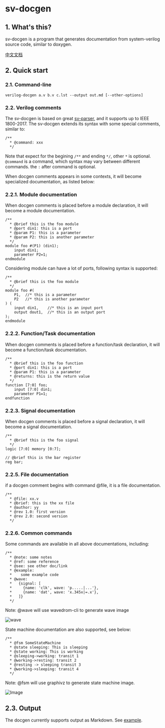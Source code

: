 # sv-docgen

## 1. What's this?

sv-docgen is a program that generates documentation from system-verilog source code, similar to doxygen.

[中文文档](README_cn.md)

## 2. Quick start

### 2.1. Command-line

```verilog-docgen a.v b.v c.lst --output out.md [--other-options] ```

### 2.2. Verilog comments

The sv-docgen is based on great [sv-parser](https://github.com/dalance/sv-parser), and it supports up to IEEE 1800-2017.
The sv-docgen extends its syntax with some special comments, similar to:

```
/** 
  * @command: xxx 
  */ 
  ```

Note that expect for the begining `/**` and ending `*/`, other `*` is optional.
`@command` is a command, which syntax may vary between different commands. the `:` after command is optional.

When docgen comments appears in some contexts, it will become specialized documentation, as listed below:

### 2.2.1. Module documentation

When docgen comments is placed before a module declaration, it will become a module documentation.
```
/** 
  * @brief this is the foo module 
  * @port din1: this is a port 
  * @param P1: this is a parameter 
  * @param P2: this is another parameter 
  */  
module foo #(P1) (din1); 
    input din1; 
    parameter P2=1; 
endmodule 
```

Considering module can have a lot of ports, following syntax is supported:
```
/** 
  * @brief this is the foo module 
  */  
module foo #( 
    P1,  //* this is a parameter 
    P2   //* this is another parameter 
) ( 
    input din1,    //* this is an input port 
    output dout1,  //* this is an output port 
); 
endmodule 
```


### 2.2.2. Function/Task documentation

When docgen comments is placed before a function/task declaration, it will become a function/task documentation.
```
/** 
  * @brief this is the foo function 
  * @port din1: this is a port 
  * @param P1: this is a parameter 
  * @returns: this is the return value 
  */  
function [7:0] foo; 
    input [7:0] din1; 
    parameter P1=1; 
endfunction 
```

### 2.2.3. Signal documentation 

When docgen comments is placed before a signal declaration, it will become a signal documentation.
```
/** 
  * @brief this is the foo signal 
  */  
logic [7:0] memory [0:7]; 

// @brief this is the bar register 
reg bar; 
```

### 2.2.5. File documentation

if a docgen comment begins with command @file, it is a file documentation.
```
/** 
  * @file: xx.v 
  * @brief: this is the xx file 
  * @author: yy 
  * @rev 1.0: first version 
  * @rev 2.0: second version 
  */ 
```

### 2.2.6. Common commands 

Some commands are available in all above documentations, including: 
```
/** 
  * @note: some notes 
  * @ref: some reference 
  * @see: see other doc/link 
  * @example: 
  *    some example code 
  * @wave:  
  *   {signal: [ 
  *     {name: 'clk', wave: 'p.....|...'}, 
  *     {name: 'dat', wave: 'x.345x|=.x'}, 
  *   ]} 
  */ 
```
Note: @wave will use wavedrom-cli to generate wave image 

![wave](doc/wave.png)
 

State machine documentation are also supported, see below:
```
/** 
  * @fsm SomeStateMachine
  * @state sleeping: This is sleeping
  * @state working: This is working
  * @sleeping->working: transit 1
  * @working->resting: transit 2
  * @resting -> sleeping transit 3
  * @working->sleeping: transit 4
  */ 
```
Note: @fsm will use graphivz to generate state machine image.

![Image](doc/fsm.png)
 

## 2.3. Output

The docgen currently supports output as Markdown. See [example](exapmle/test.md).